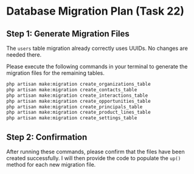 # Database Migration Plan (Task 22)

## Step 1: Generate Migration Files

The `users` table migration already correctly uses UUIDs. No changes are needed there.

Please execute the following commands in your terminal to generate the migration files for the remaining tables.

```bash
php artisan make:migration create_organizations_table
php artisan make:migration create_contacts_table
php artisan make:migration create_interactions_table
php artisan make:migration create_opportunities_table
php artisan make:migration create_principals_table
php artisan make:migration create_product_lines_table
php artisan make:migration create_settings_table
```

## Step 2: Confirmation

After running these commands, please confirm that the files have been created successfully. I will then provide the code to populate the `up()` method for each new migration file.
